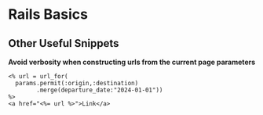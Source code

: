 # Rails Basics



## Other Useful Snippets

**Avoid verbosity when constructing urls from the current page parameters**

```
<% url = url_for( 
  params.permit(:origin,:destination)
        .merge(departure_date:"2024-01-01"))
%>
<a href="<%= url %>">Link</a>
```